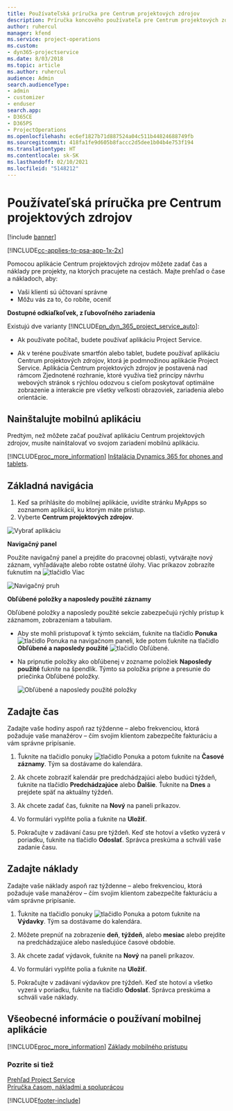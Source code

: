 ```yaml
---
title: Používateľská príručka pre Centrum projektových zdrojov
description: Príručka koncového používateľa pre Centrum projektových zdrojov pre Project Service
author: ruhercul
manager: kfend
ms.service: project-operations
ms.custom:
- dyn365-projectservice
ms.date: 8/03/2018
ms.topic: article
ms.author: ruhercul
audience: Admin
search.audienceType:
- admin
- customizer
- enduser
search.app:
- D365CE
- D365PS
- ProjectOperations
ms.openlocfilehash: ec6ef1827b71d887524a04c511b44824688749fb
ms.sourcegitcommit: 418fa1fe9d605b8faccc2d5dee1b04b4e753f194
ms.translationtype: HT
ms.contentlocale: sk-SK
ms.lasthandoff: 02/10/2021
ms.locfileid: "5148212"
---
```

# <a name="user-guide-for-project-resource-hub"></a>Používateľská príručka pre Centrum projektových zdrojov

[!include [banner](../includes/psa-now-project-operations.md)]

[!INCLUDE[cc-applies-to-psa-app-1x-2x](../includes/cc-applies-to-psa-app-1x-2x.md)]

Pomocou aplikácie Centrum projektových zdrojov môžete zadať čas a náklady pre projekty, na ktorých pracujete na cestách. Majte prehľad o čase a nákladoch, aby:

- Vaši klienti sú účtovaní správne
- Môžu vás za to, čo robíte, oceniť

**Dostupné odkiaľkoľvek, z ľubovoľného zariadenia**

Existujú dve varianty [!INCLUDE[pn_dyn_365_project_service_auto](../includes/pn-dyn-365-project-service-auto.md)]: 

- Ak používate počítač, budete používať aplikáciu Project Service. 

- Ak v teréne používate smartfón alebo tablet, budete používať aplikáciu Centrum projektových zdrojov, ktorá je podmnožinou aplikácie Project Service. Aplikácia Centrum projektových zdrojov je postavená nad rámcom Zjednotené rozhranie, ktoré využíva tiež princípy návrhu webových stránok s rýchlou odozvou s cieľom poskytovať optimálne zobrazenie a interakcie pre všetky veľkosti obrazoviek, zariadenia alebo orientácie. 


## <a name="install-the-mobile-app"></a>Nainštalujte mobilnú aplikáciu 
Predtým, než môžete začať používať aplikáciu Centrum projektových zdrojov, musíte nainštalovať vo svojom zariadení mobilnú aplikáciu. 

[!INCLUDE[proc_more_information](../includes/proc-more-information.md)] [Inštalácia Dynamics 365 for phones and tablets](https://docs.microsoft.com/dynamics365/mobile-app/install-dynamics-365-for-phones-and-tablets).

## <a name="basic-navigation"></a>Základná navigácia
1.  Keď sa prihlásite do mobilnej aplikácie, uvidíte stránku MyApps so zoznamom aplikácií, ku ktorým máte prístup. 
2.  Vyberte **Centrum projektových zdrojov**.

![Vybrať aplikáciu](media/chooseApp_1.png "Vybrať aplikáciu")

**Navigačný panel**

Použite navigačný panel a prejdite do pracovnej oblasti, vytvárajte nový záznam, vyhľadávajte alebo robte ostatné úlohy. Viac príkazov zobrazíte ťuknutím na ![tlačidlo Viac](media/MoreButton.png "Tlačidlo Viac")

![Navigačný pruh](media/NavBar_2.png "Navigačný pruh")

**Obľúbené položky a naposledy použité záznamy**

Obľúbené položky a naposledy použité sekcie zabezpečujú rýchly prístup k záznamom, zobrazeniam a tabuliam. 

- Aby ste mohli pristupovať k týmto sekciám, ťuknite na tlačidlo **Ponuka** ![tlačidlo Ponuka](media/MenuButton.png "Tlačidlo ponuky") na navigačnom paneli, kde potom ťuknite na tlačidlo **Obľúbené a naposledy použité** ![tlačidlo Obľúbené](media/FavButton.png "Tlačidlo FAV").

- Na pripnutie položky ako obľúbenej v zozname položiek **Naposledy použité** ťuknite na špendlík. Týmto sa položka pripne a presunie do priečinka Obľúbené položky.

  ![Obľúbené a naposledy použité položky](media/Favs_3.png "Obľúbené a naposledy použité položky")
 
## <a name="enter-time"></a>Zadajte čas
Zadajte vaše hodiny aspoň raz týždenne – alebo frekvenciou, ktorá požaduje vaše manažérov – čím svojim klientom zabezpečíte fakturáciu a vám správne pripísanie.

1. Ťuknite na tlačidlo ponuky ![tlačidlo Ponuka](media/MenuButton.png "Tlačidlo ponuky") a potom ťuknite na **Časové záznamy**. Tým sa dostávame do kalendára.

2. Ak chcete zobraziť kalendár pre predchádzajúci alebo budúci týždeň, ťuknite na tlačidlo **Predchádzajúce** alebo **Ďalšie**. Ťuknite na **Dnes** a prejdete späť na aktuálny týždeň.

3. Ak chcete zadať čas, ťuknite na **Nový** na paneli príkazov. 

4. Vo formulári vyplňte polia a ťuknite na **Uložiť**.

5. Pokračujte v zadávaní času pre týždeň. Keď ste hotoví a všetko vyzerá v poriadku, ťuknite na tlačidlo **Odoslať**. Správca preskúma a schváli vaše zadanie času.

## <a name="enter-expenses"></a>Zadajte náklady 
Zadajte vaše náklady aspoň raz týždenne – alebo frekvenciou, ktorá požaduje vaše manažérov – čím svojim klientom zabezpečíte fakturáciu a vám správne pripísanie.

1. Ťuknite na tlačidlo ponuky ![tlačidlo Ponuka](media/MenuButton.png "Tlačidlo ponuky") a potom ťuknite na **Výdavky**. Tým sa dostávame do kalendára.

2. Môžete prepnúť na zobrazenie **deň**, **týždeň**, alebo **mesiac** alebo prejdite na predchádzajúce alebo nasledujúce časové obdobie. 

3. Ak chcete zadať výdavok, ťuknite na **Nový** na paneli príkazov. 

4. Vo formulári vyplňte polia a ťuknite na **Uložiť**.

5. Pokračujte v zadávaní výdavkov pre týždeň. Keď ste hotoví a všetko vyzerá v poriadku, ťuknite na tlačidlo **Odoslať**. Správca preskúma a schváli vaše náklady.

## <a name="general-information-on-how-to-use-the-mobile-app"></a>Všeobecné informácie o používaní mobilnej aplikácie 
[!INCLUDE[proc_more_information](../includes/proc-more-information.md)] [Základy mobilného prístupu](https://docs.microsoft.com/dynamics365/mobile-app/dynamics-365-phones-tablets-users-guide)

### <a name="see-also"></a>Pozrite si tiež  
 [Prehľad Project Service](../psa/overview.md)   
 [Príručka časom, nákladmi a spoluprácou](../psa/time-expense-collaboration-guide.md)   
 


[!INCLUDE[footer-include](../includes/footer-banner.md)]